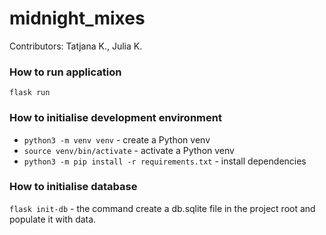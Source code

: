 # midnight_mixes

Contributors: Tatjana K., Julia K.

### How to run application

```flask run```

### How to initialise development environment

- ```python3 -m venv venv``` - create a Python venv
- ```source venv/bin/activate``` - activate a Python venv
- ```python3 -m pip install -r requirements.txt``` - install dependencies

### How to initialise database

```flask init-db``` - the command create a db.sqlite file in the project root and populate it with data.
